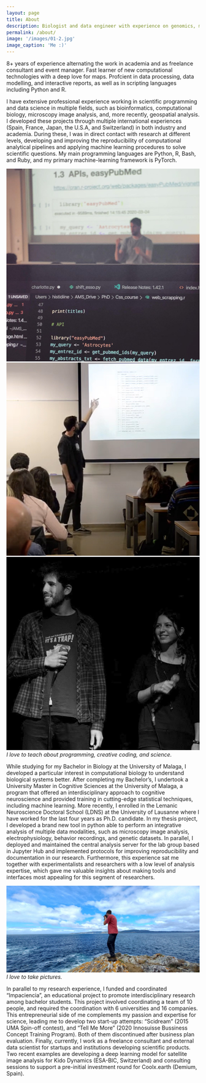 ```yaml
---
layout: page
title: About
description: Biologist and data engineer with experience on genomics, microscopy multidimensional image analysis, cellular biology modelling, and web development.
permalink: /about/
image: '/images/01-2.jpg'
image_caption: 'Me :)'
---
```


8+ years of experience alternating the work in academia and as freelance consultant and event manager. Fast learner of new computational technologies with a deep love for maps. Profcient in data processing, data modelling, and interactive reports, as well as in scripting languages including Python and R.

I have extensive professional experience working in scientific programming and data science in multiple fields, such as bioinformatics, computational biology, microscopy image analysis, and, more recently, geospatial analysis. I developed these projects through multiple international experiences (Spain, France, Japan, the U.S.A, and Switzerland) in both industry and academia. During these, I was in direct contact with research at different levels, developing and improving the reproducibility of computational analytical pipelines and applying machine learning procedures to solve scientific questions. My main programming languages are Python, R, Bash, and Ruby, and my primary machine-learning framework is PyTorch. 

<div class="gallery-box">
  <div class="gallery">
    <img src="/images/100.jpg" loading="lazy">
    <img src="/images/101.jpg" loading="lazy">
    <img src="/images/102.jpg" loading="lazy">
  </div>
  <em>I love to teach about programming, creative coding, and science.</em>
</div>

While studying for my Bachelor in Biology at the University of Malaga, I developed a particular interest in computational biology to understand biological systems better. After completing my Bachelor’s, I undertook a University Master in Cognitive Sciences at the University of Malaga, a program that offered an interdisciplinary approach to cognitive neuroscience and provided training in cutting-edge statistical techniques, including machine learning. More recently, I enrolled in the Lemanic Neuroscience Doctoral School (LDNS) at the University of Lausanne where I have worked for the last four years as Ph.D. candidate. In my thesis project, I developed a brand new tool in python able to perform an integrative analysis of multiple data modalities, such as microscopy image analysis, electrophysiology, behavior recordings, and genetic datasets. In parallel, I deployed and maintained the central analysis server for the lab group based in Jupyter Hub and implemented protocols for improving reproducibility and documentation in our research. Furthermore, this experience sat me together with experimentalists and researchers with a low level of analysis expertise, which gave me valuable insights about making tools and interfaces most appealing for this segment of researchers. 

<div class="gallery-box">
  <div class="gallery">
    <img src="/images/103.jpg" loading="lazy">
  </div>
  <em>I love to take pictures.</em>
</div>

In parallel to my research experience, I funded and coordinated “Impaciencia”, an educational project to promote interdisciplinary research among bachelor students. This project involved coordinating a team of 10 people, and required the coordination with 6 universities and 16 companies. This entrepreneurial side of me complements my passion and expertise for science, leading me to develop two start-up attempts: “Scidream” (2015 UMA Spin-off contest), and “Tell Me More” (2020 Innosuisse Bussiness Concept Training Program). Both of them discontinued after business plan evaluation. Finally, currently, I work as a freelance consultant and external data scientist for startups and institutions developing scientific products. Two recent examples are developing a deep learning model for satellite image analysis for Kido Dynamics (ESA-BIC, Switzerland) and consulting sessions to support a pre-initial investment round for Coolx.earth (Demium, Spain).
